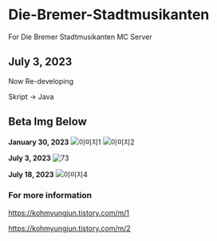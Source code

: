 # Die-Bremer-Stadtmusikanten
For Die Bremer Stadtmusikanten MC Server
## July 3, 2023
Now Re-developing

Skript -> Java

## Beta Img Below
**January 30, 2023**
![이미지1](https://user-images.githubusercontent.com/99028995/215340903-189ed7df-19d4-4d50-9569-82d65884322a.png)
![이미지2](https://user-images.githubusercontent.com/99028995/215341320-22f1bca0-caaa-42f9-8da9-7f2acb83bee2.png)

**July 3, 2023**
![73](https://github.com/StraySpeed/Die-Bremer-Stadtmusikanten/assets/99028995/33094cfc-e8cc-4f79-b89e-0d9a37fa1792)

**July 18, 2023**
![이미지4](https://github.com/StraySpeed/Die-Bremer-Stadtmusikanten/assets/99028995/ed01ef5c-f1ee-4c8b-93a4-f813b4ed1731)


### For more information
https://kohmyungjun.tistory.com/m/1

https://kohmyungjun.tistory.com/m/2
